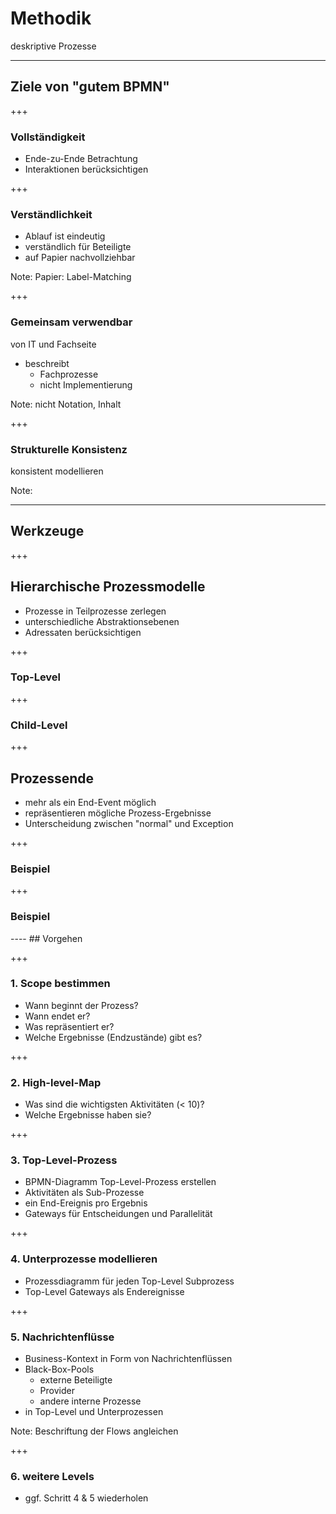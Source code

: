# Methodik
deskriptive Prozesse

----
## Ziele von "gutem BPMN"

+++
### Vollständigkeit

* Ende-zu-Ende Betrachtung
* Interaktionen berücksichtigen

+++
### Verständlichkeit

* Ablauf ist eindeutig
* verständlich für Beteiligte
* auf Papier nachvollziehbar

Note:
Papier: Label-Matching

+++
### Gemeinsam verwendbar

von IT und Fachseite

* beschreibt
	* Fachprozesse
	* nicht Implementierung

Note:
nicht Notation, Inhalt

+++
### Strukturelle Konsistenz

konsistent modellieren

Note:

----
## Werkzeuge
+++
## Hierarchische Prozessmodelle

* Prozesse in Teilprozesse zerlegen
* unterschiedliche Abstraktionsebenen
* Adressaten berücksichtigen

+++
### Top-Level

<div class="bpmn stretch" bpmn-src="bpmn/methodik1/top-level.bpmn" style="height: 300px;"/>

+++
### Child-Level

<div class="bpmn stretch" bpmn-src="bpmn/methodik1/child-level.bpmn" style="height: 300px;"/>

+++
## Prozessende

* mehr als ein End-Event möglich
* repräsentieren mögliche Prozess-Ergebnisse
* Unterscheidung zwischen "normal" und Exception

+++
### Beispiel

<div class="bpmn" bpmn-src="bpmn/methodik1/end-states.bpmn" style="height: 300px;"/>

+++
### Beispiel

<div class="bpmn" bpmn-src="bpmn/methodik1/end-states2.bpmn" style="height: 300px;"/>
----
## Vorgehen

+++
### 1. Scope bestimmen

* Wann beginnt der Prozess?
* Wann endet er?
* Was repräsentiert er?
* Welche Ergebnisse (Endzustände) gibt es?

+++
### 2. High-level-Map

* Was sind die wichtigsten Aktivitäten (&lt; 10)?
* Welche Ergebnisse haben sie?

+++
### 3. Top-Level-Prozess

* BPMN-Diagramm Top-Level-Prozess erstellen
* Aktivitäten als Sub-Prozesse
* ein End-Ereignis pro Ergebnis
* Gateways für Entscheidungen und Parallelität

+++
### 4. Unterprozesse modellieren

* Prozessdiagramm für jeden Top-Level Subprozess
* Top-Level Gateways als Endereignisse

+++
### 5. Nachrichtenflüsse

* Business-Kontext in Form von Nachrichtenflüssen
* Black-Box-Pools
	* externe Beteiligte
	* Provider
	* andere interne Prozesse
* in Top-Level und Unterprozessen

Note: Beschriftung der Flows angleichen

+++
### 6. weitere Levels

* ggf. Schritt 4 &amp; 5 wiederholen
